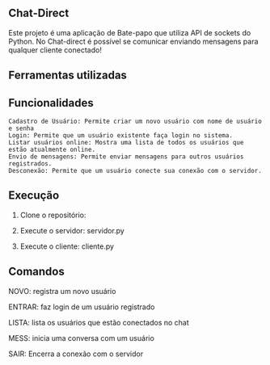 ## Chat-Direct

 Este projeto é uma aplicação de Bate-papo que utiliza API de sockets do Python. No Chat-direct é possível se comunicar enviando mensagens para qualquer cliente conectado! 

 ## Ferramentas utilizadas 


 ## Funcionalidades

    Cadastro de Usuário: Permite criar um novo usuário com nome de usuário e senha
    Login: Permite que um usuário existente faça login no sistema.
    Listar usuários online: Mostra uma lista de todos os usuários que estão atualmente online.
    Envio de mensagens: Permite enviar mensagens para outros usuários registrados.
    Desconexão: Permite que um usuário conecte sua conexão com o servidor.

 ## Execução

 1. Clone o repositório: 
    
 3. Execute o servidor: servidor.py

 5. Execute o cliente: cliente.py

 ## Comandos 
 
 NOVO: registra um novo usuário

 ENTRAR: faz login de um usuário registrado

 LISTA: lista os usuários que estão conectados no chat

 MESS: inicia uma conversa com um usuário

 SAIR: Encerra a conexão com o servidor


